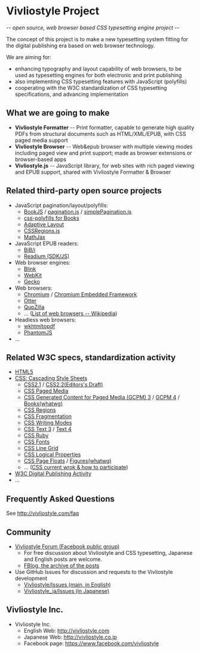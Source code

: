 Vivliostyle Project
===================

-- *open source, web browser based CSS typesetting engine project* --

The concept of this project is to make a new typesetting system fitting for the digital publishing era based on web browser technology.

We are aiming for:

* enhancing typography and layout capability of web browsers, to be used as typesetting engines for both electronic and print publishing
* also implementing CSS typesetting features with JavaScript (polyfills)
* cooperating with the W3C standardization of CSS typesetting specifications, and advancing implementation

What we are going to make
-------------------------

* **Vivliostyle Formatter** -- Print formatter, capable to generate high quality PDFs from structural documents such as HTML/XML/EPUB, with CSS paged media support
* **Vivliostyle Browser** -- Web&epub browser with multiple viewing modes including paged view and print support; made as browser extensions or browser-based apps
* **Vivliostyle.js** -- JavaScript library, for web sites with rich paged viewing and EPUB support, shared with Vivliostyle Formatter & Browser


Related third-party open source projects
----------------------------------------

* JavaScript pagination/layout/polyfills:
    * [BookJS](https://github.com/booktype/BookJS) / [pagination.js](https://github.com/fiduswriter/pagination.js) / [simplePagination.js](https://github.com/fiduswriter/simplePagination.js)
    * [css-polyfills for Books](http://philschatz.com/2014/03/07/polyfills-for-books/)
    * [Adaptive Layout](http://sorotokin.com/adaptive-layout/)
    * [CSSRegions.js](http://adobe-webplatform.github.io/css-regions-polyfill/)
    * [MathJax](https://github.com/mathjax/mathjax)
* JavaScript EPUB readers:
    * [BiB/i](https://github.com/satorumurmur/bibi)
    * [Readium (SDK/JS)](http://readium.org/)
* Web browser engines:
    * [Blink](http://www.chromium.org/blink)
    * [WebKit](https://www.webkit.org/)
    * [Gecko](https://developer.mozilla.org/en-US/docs/Mozilla/Gecko)
* Web browsers:
    * [Chromium](http://www.chromium.org/) / [Chromium Embedded Framework](https://code.google.com/p/chromiumembedded/)
    * [Otter](https://github.com/Emdek/otter)
    * [QupZilla](https://github.com/QupZilla/qupzilla)
    * … ([List of web browsers -- Wikipedia](http://en.wikipedia.org/wiki/List_of_web_browsers))
* Headless web browsers:
    * [wkhtmltopdf](http://wkhtmltopdf.org/)
    * [PhantomJS](http://phantomjs.org/)
* …

Related W3C specs, standardization activity
-------------------------------------------

* [HTML5](http://www.w3.org/TR/html5/)
* [CSS: Cascading Style Sheets](http://www.w3.org/Style/CSS/)
    * [CSS2.1](http://www.w3.org/TR/CSS2/) / [CSS2.2(Editors's Draft)](http://dev.w3.org/csswg/css2/)
    * [CSS Paged Media](http://dev.w3.org/csswg/css-page/)
    * [CSS Generated Content for Paged Media (GCPM) 3](http://dev.w3.org/csswg/css-gcpm/) / [GCPM 4](http://dev.w3.org/csswg/css-gcpm-4/) / [Books(whatwg)](https://books.spec.whatwg.org/)
    * [CSS Regions](http://dev.w3.org/csswg/css-regions/)
    * [CSS Fragmentation](http://dev.w3.org/csswg/css-break/)
    * [CSS Writing Modes](http://dev.w3.org/csswg/css-writing-modes/)
    * [CSS Text 3](http://dev.w3.org/csswg/css-text/) / [Text 4](http://dev.w3.org/csswg/css-text-4/)
    * [CSS Ruby](http://dev.w3.org/csswg/css-ruby/)
    * [CSS Fonts](http://dev.w3.org/csswg/css-fonts/)
    * [CSS Line Grid](http://dev.w3.org/csswg/css-line-grid/)
    * [CSS Logical Properties](http://dev.w3.org/csswg/css-logical-props/)
    * [CSS Page Floats](http://dev.w3.org/csswg/css-page-floats/) / [Figures(whatwg)](https://figures.spec.whatwg.org/)
    * … ([CSS current wrok & how to participate](http://www.w3.org/Style/CSS/current-work))
* [W3C Digital Publishing Activity](http://www.w3.org/dpub/)
* …

Frequently Asked Questions
--------------------------
See http://vivliostyle.com/faq

Community
---------

* [Vivliostyle Forum (Facebook public group)](https://www.facebook.com/groups/vivliostyle/)
    * For free discussion about Vivliostyle and CSS typesetting, Japanese and English posts are welcome.
    * [FBlog, the archive of the posts](http://fblog.jp/gp/1535854529968761)
* Use GitHub Issues for discussion and requests to the Vivliostyle development
    * [Vivliostyle/Issues (main, in English)](https://github.com/vivliostyle/vivliostyle/issues)
    * [Vivliostyle_ja/Issues (in Japanese)](https://github.com/vivliostyle/vivliostyle_ja/issues)

Vivliostyle Inc.
---------------

* Vivliostyle Inc.
    * English Web: http://vivliostyle.com
    * Japanese Web: http://vivliostyle.co.jp
    * Facebook page: https://www.facebook.com/vivliostyle
